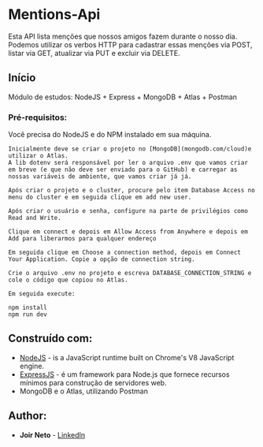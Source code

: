 # Mentions-Api

Esta API lista menções que nossos amigos fazem durante o nosso dia. Podemos utilizar os verbos HTTP para cadastrar essas menções via POST, listar via GET, atualizar via PUT e excluir via DELETE.

## Início

Módulo de estudos: NodeJS + Express + MongoDB + Atlas + Postman

### Pré-requisitos:

Você precisa do NodeJS e do NPM instalado em sua máquina.

```
Inicialmente deve se criar o projeto no [MongoDB](mongodb.com/cloud)e utilizar o Atlas.
A lib dotenv será responsável por ler o arquivo .env que vamos criar em breve (e que não deve ser enviado para o GitHub) e carregar as nossas variáveis de ambiente, que vamos criar já já.

Após criar o projeto e o cluster, procure pelo item Database Access no menu do cluster e em seguida clique em add new user.

Após criar o usuário e senha, configure na parte de privilégios como Read and Write.

Clique em connect e depois em Allow Access from Anywhere e depois em Add para liberarmos para qualquer endereço

Em seguida clique em Choose a connection method, depois em Connect Your Application. Copie a opção de connection string.

Crie o arquivo .env no projeto e escreva DATABASE_CONNECTION_STRING e cole o código que copiou no Atlas.

Em seguida execute:

npm install
npm run dev
```

## Construído com:

* [NodeJS](https://nodejs.org/en/) - is a JavaScript runtime built on Chrome's V8 JavaScript engine.
* [ExpressJS](https://expressjs.com/pt-br/) - é um framework para Node.js que fornece recursos mínimos para construção de servidores web. 
* MongoDB e o Atlas, utilizando Postman


## Author:

* **Joir Neto** - [LinkedIn](https://www.linkedin.com/in/joir-neto/)
 
